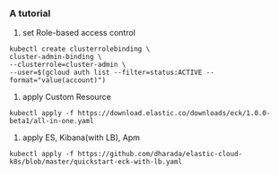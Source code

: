 ### A tutorial 

1. set Role-based access control

```
kubectl create clusterrolebinding \
cluster-admin-binding \
--clusterrole=cluster-admin \
--user=$(gcloud auth list --filter=status:ACTIVE --format="value(account)")
```

1. apply Custom Resource 
```
kubectl apply -f https://download.elastic.co/downloads/eck/1.0.0-beta1/all-in-one.yaml
```

1. apply ES, Kibana(with LB), Apm 
```
kubectl apply -f https://github.com/dharada/elastic-cloud-k8s/blob/master/quickstart-eck-with-lb.yaml
```

